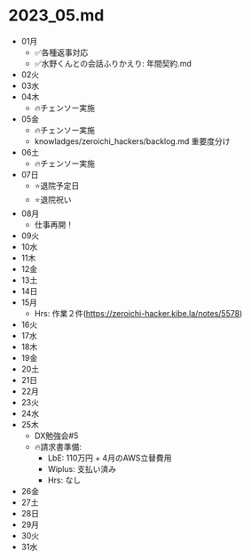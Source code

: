 # 2023_05.md
- 01月
  - ✅各種返事対応
  - ✅水野くんとの会話ふりかえり: 年間契約.md
- 02火
- 03水
- 04木
  - 🔥チェンソー実施
- 05金
  - 🔥チェンソー実施
  - knowladges/zeroichi_hackers/backlog.md 重要度分け
- 06土
  - 🔥チェンソー実施
- 07日
  - ⭐️退院予定日
  - ⭐️退院祝い
- 08月
  - 仕事再開！
- 09火
- 10水
- 11木
- 12金
- 13土
- 14日
- 15月
  - Hrs: 作業２件(https://zeroichi-hacker.kibe.la/notes/5578)
- 16火
- 17水
- 18木
- 19金
- 20土
- 21日
- 22月
- 23火
- 24水
- 25木
  - DX勉強会#5
  - 🔥請求書準備:
    - LbE: 110万円 + 4月のAWS立替費用
    - Wiplus: 支払い済み
    - Hrs: なし
- 26金
- 27土
- 28日
- 29月
- 30火
- 31水
